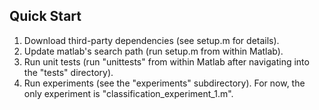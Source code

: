 

## Quick Start

1.  Download third-party dependencies (see setup.m for details).
2.  Update matlab's search path (run setup.m from within Matlab).
3.  Run unit tests (run "unittests" from within Matlab after navigating into the "tests" directory).
4.  Run experiments (see the "experiments" subdirectory).  For now, the only experiment is "classification_experiment_1.m".


